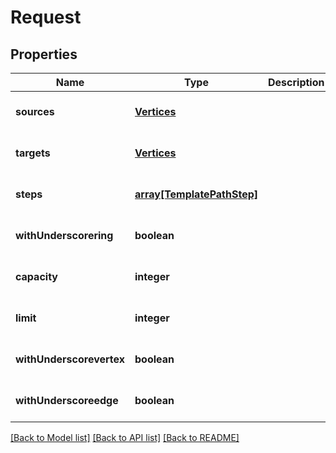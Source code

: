 # Request

## Properties
Name | Type | Description | Notes
------------ | ------------- | ------------- | -------------
**sources** | [**Vertices**](Vertices.md) |  | [optional] [default to null]
**targets** | [**Vertices**](Vertices.md) |  | [optional] [default to null]
**steps** | [**array[TemplatePathStep]**](TemplatePathStep.md) |  | [optional] [default to null]
**withUnderscorering** | **boolean** |  | [optional] [default to null]
**capacity** | **integer** |  | [optional] [default to null]
**limit** | **integer** |  | [optional] [default to null]
**withUnderscorevertex** | **boolean** |  | [optional] [default to null]
**withUnderscoreedge** | **boolean** |  | [optional] [default to null]

[[Back to Model list]](../README.md#documentation-for-models) [[Back to API list]](../README.md#documentation-for-api-endpoints) [[Back to README]](../README.md)


